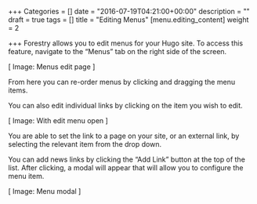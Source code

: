 +++
Categories = []
date = "2016-07-19T04:21:00+00:00"
description = ""
draft = true
tags = []
title = "Editing Menus"
[menu.editing_content]
weight = 2

+++
Forestry allows you to edit menus for your Hugo site. To access this feature, navigate to the “Menus” tab on the right side of the screen.

[ Image: Menus edit page ]

From here you can re-order menus by clicking and dragging the menu items.

You can also edit individual links by clicking on the item you wish to edit.

[ Image: With edit menu open ]

You are able to set the link to a page on your site, or an external link, by selecting the relevant item from the drop down.

You can add news links by clicking the “Add Link” button at the top of the list. After clicking, a modal will appear that will allow you to configure the menu item.

[ Image: Menu modal ]
